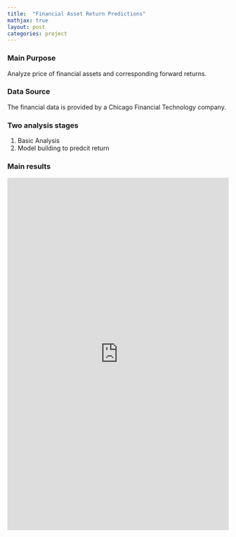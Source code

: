 ```yaml
---
title:  "Financial Asset Return Predictions"
mathjax: true
layout: post
categories: project
---
```


### Main Purpose
Analyze price of financial assets and corresponding forward returns.  

### Data Source
The financial data is provided by a Chicago Financial Technology company.  

### Two analysis stages
1. Basic Analysis 
2. Model building to predcit return 

### Main results
<embed src="https://github.com/WiJoWill/WiJoWill.github.io/blob/master/project_files/415part1.pdf" type="application/pdf" width="100%" height="800">

